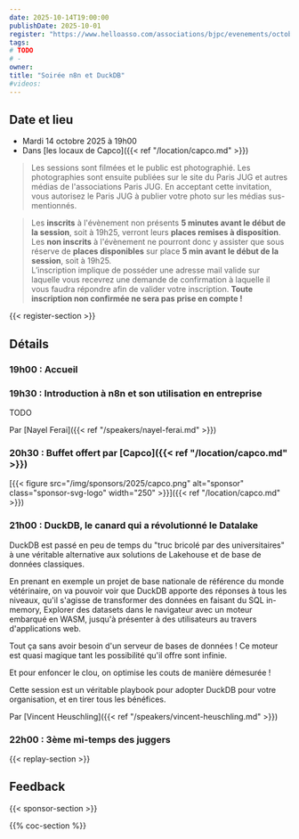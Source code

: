 ```yaml
---
date: 2025-10-14T19:00:00
publishDate: 2025-10-01
register: "https://www.helloasso.com/associations/bjpc/evenements/octobre-2025"
tags:
# TODO
# - 
owner: 
title: "Soirée n8n et DuckDB"
#videos:
---
```


## Date et lieu

* Mardi 14 octobre 2025 à 19h00
* Dans [les locaux de Capco]({{< ref "/location/capco.md" >}})

> Les sessions sont filmées et le public est photographié.
Les photographies sont ensuite publiées sur le site du Paris JUG et autres médias de l'associations Paris JUG.
En acceptant cette invitation, vous autorisez le Paris JUG à publier votre photo sur les médias sus-mentionnés.

> Les **inscrits** à l'évènement non présents **5 minutes avant le début de la session**, soit à 19h25, verront leurs **places remises à disposition**.  
Les **non inscrits** à l'évènement ne pourront donc y assister que sous réserve de **places disponibles** sur place **5 min avant le début de la session**, soit à 19h25.  
L’inscription implique de posséder une adresse mail valide sur laquelle vous recevrez une demande de confirmation à laquelle il vous faudra répondre afin de valider votre inscription.
**Toute inscription non confirmée ne sera pas prise en compte !**

{{< register-section >}}

## Détails

### 19h00 : Accueil

### 19h30 : Introduction à n8n et son utilisation en entreprise

TODO

Par [Nayel Ferai]({{< ref "/speakers/nayel-ferai.md" >}})

### 20h30 : Buffet offert par [Capco]({{< ref "/location/capco.md" >}})

[{{< figure src="/img/sponsors/2025/capco.png" alt="sponsor" class="sponsor-svg-logo" width="250" >}}]({{< ref "/location/capco.md" >}}) 

### 21h00 : DuckDB, le canard qui a révolutionné le Datalake

DuckDB est passé en peu de temps du "truc bricolé par des universitaires" à une véritable alternative aux solutions de Lakehouse et de base de données classiques.

En prenant en exemple un projet de base nationale de référence du monde vétérinaire, on va pouvoir voir que DuckDB apporte des réponses à tous les niveaux, qu'il s'agisse de transformer des données en faisant du SQL in-memory, Explorer des datasets dans le navigateur avec un moteur embarqué en WASM, jusqu'à présenter à des utilisateurs au travers d'applications web.

Tout ça sans avoir besoin d'un serveur de bases de données ! Ce moteur est quasi magique tant les possibilité qu'il offre sont infinie.

Et pour enfoncer le clou, on optimise les couts de manière démesurée !

Cette session est un véritable playbook pour adopter DuckDB pour votre organisation, et en tirer tous les bénéfices.

Par [Vincent Heuschling]({{< ref "/speakers/vincent-heuschling.md" >}})

### 22h00 : 3ème mi-temps des juggers

{{< replay-section >}}

## Feedback

{{< sponsor-section >}}

{{% coc-section %}}
